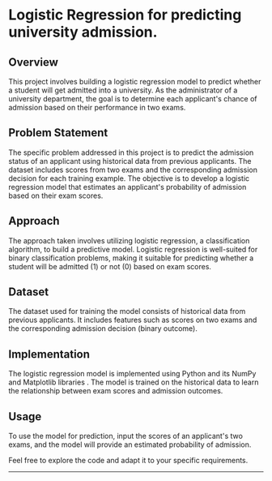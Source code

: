 # Logistic Regression for predicting university admission.

## Overview

This project involves building a logistic regression model to predict whether a student will get admitted into a university. As the administrator of a university department, the goal is to determine each applicant's chance of admission based on their performance in two exams.

## Problem Statement

The specific problem addressed in this project is to predict the admission status of an applicant using historical data from previous applicants. The dataset includes scores from two exams and the corresponding admission decision for each training example. The objective is to develop a logistic regression model that estimates an applicant's probability of admission based on their exam scores.

## Approach

The approach taken involves utilizing logistic regression, a classification algorithm, to build a predictive model. Logistic regression is well-suited for binary classification problems, making it suitable for predicting whether a student will be admitted (1) or not (0) based on exam scores.

## Dataset

The dataset used for training the model consists of historical data from previous applicants. It includes features such as scores on two exams and the corresponding admission decision (binary outcome).

## Implementation

The logistic regression model is implemented using Python and its NumPy and Matplotlib libraries . The model is trained on the historical data to learn the relationship between exam scores and admission outcomes.

## Usage

To use the model for prediction, input the scores of an applicant's two exams, and the model will provide an estimated probability of admission.

Feel free to explore the code and adapt it to your specific requirements.

---

